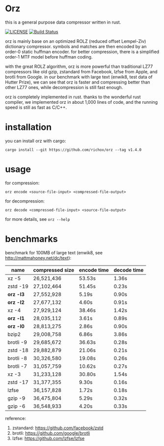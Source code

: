 Orz
===
this is a general purpose data compressor written in rust.

[![LICENSE](https://img.shields.io/badge/license-MIT-000000.svg)](https://github.com/richox/orz/blob/master/LICENSE)
[![Build Status](https://travis-ci.org/richox/orz.svg?branch=master)](https://travis-ci.org/richox/orz)

orz is mainly base on an optimized ROLZ (reduced offset Lempel-Ziv) dictionary compressor. symbols and matches are then encoded by an order-0 static huffman encoder. for better compression, there is a simplified order-1 MTF model before huffman coding.

with the great ROLZ algorithm, orz is more powerful than traditional LZ77 compressors like old gzip, zstandard from Facebook, lzfse from Apple, and brotli from Google. in our benchmark with large text (enwik8, test data of Hutter Prize), we can see that orz is faster and compressing better than other LZ77 ones, while decompression is still fast enough.

orz is completely implemented in rust. thanks to the wonderful rust compiler, we implemented orz in about 1,000 lines of code, and the running speed is still as fast as C/C++.

installation
============
you can install orz with cargo:

    cargo install --git https://github.com/richox/orz --tag v1.4.0

usage
=====

for compression:

    orz encode <source-file-input> <compressed-file-output>

for decompression:

    orz decode <compressed-file-input> <source-file-output>

for more details, see `orz --help`

benchmarks
==========
benchmark for 100MB of large text (enwik8, see http://mattmahoney.net/dc/text):

| name        | compressed size | encode time | decode time |
|-------------|-----------------|-------------|-------------|
| xz -5       | 26,521,436      | 53.53s      | 1.36s       |
| zstd -19    | 27,102,464      | 51.45s      | 0.23s       |
| **orz -l3** | 27,552,928      | 5.19s       | 0.90s       |
| **orz -l2** | 27,677,132      | 4.60s       | 0.91s       |
| xz -4       | 27,929,124      | 38.46s      | 1.42s       |
| **orz -l1** | 28,035,112      | 3.61s       | 0.89s       |
| **orz -l0** | 28,813,275      | 2.86s       | 0.90s       |
| bzip2       | 29,008,758      | 6.86s       | 3.86s       |
| brotli -9   | 29,685,672      | 36.63s      | 0.28s       |
| zstd -18    | 29,882,879      | 21.06s      | 0.21s       |
| brotli -8   | 30,326,580      | 19.08s      | 0.26s       |
| brotli -7   | 31,057,759      | 10.62s      | 0.27s       |
| xz -3       | 31,233,128      | 30.80s      | 1.54s       |
| zstd -17    | 31,377,355      | 9.30s       | 0.16s       |
| lzfse       | 36,157,828      | 1.72s       | 0.18s       |
| gzip -9     | 36,475,804      | 5.29s       | 0.32s       |
| gzip -6     | 36,548,933      | 4.20s       | 0.33s       |

reference:
1. zstandard: https://github.com/facebook/zstd
2. brotli: https://github.com/google/brotli
3. lzfse: https://github.com/lzfse/lzfse

